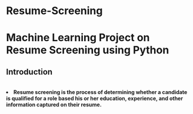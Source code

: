 # Resume-Screening<br>
# Machine Learning Project on Resume Screening using Python<br>
<h2>Introduction</h2><br>
<b>
  <li>Resume screening is the process of determining whether a candidate is qualified for a role based his or her education, experience, and other information captured on their resume.</li>
</b>
